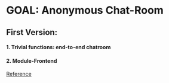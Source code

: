 
# GOAL: Anonymous Chat-Room

## First Version:
#### 1. Trivial functions: end-to-end chatroom
#### 2. Module-Frontend


[Reference](https://www.youtube.com/watch?v=NS9Dh63i_Q4&t=196s)
